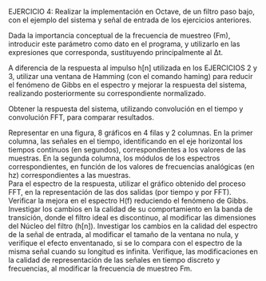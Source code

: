 EJERCICIO 4: Realizar la implementación en Octave, de un filtro paso bajo, con 
el ejemplo del sistema y señal de entrada de los ejercicios anteriores. 

Dada  la  importancia  conceptual  de  la  frecuencia  de  muestreo  (Fm),  introducir 
este  parámetro  como  dato  en  el programa,  y  utilizarlo  en  las  expresiones  que 
corresponda, sustituyendo principalmente al Δt. 

A diferencia de la respuesta al impulso h[n] utilizada en los EJERCICIOS 2 y 3, 
utilizar  una  ventana  de  Hamming  (con  el  comando  haming)  para  reducir  el 
fenómeno de Gibbs en el espectro y mejorar la respuesta del sistema, realizando 
posteriormente su correspondiente normalizado. 

Obtener la respuesta del sistema, utilizando convolución en el tiempo y 
convolución FFT, para comparar resultados. 

Representar  en  una  figura,  8  gráficos  en  4  filas  y  2  columnas.  En  la  primer 
columna, las señales en el tiempo, identificando en el eje horizontal los tiempos 
continuos (en segundos), correspondientes a los valores de las muestras. En la 
segunda columna, los módulos de los espectros correspondientes, en función de 
los valores de frecuencias analógicas (en hz) correspondientes a las muestras.  
Para el espectro de la respuesta, utilizar el gráfico obtenido del proceso FFT, en 
la representación de las dos salidas (por tiempo y por FFT). 
Verificar la mejora en el espectro H(f) reduciendo el fenómeno de Gibbs. 
Investigar  los  cambios  en  la  calidad  de  su  comportamiento  en  la  banda  de 
transición, donde el filtro ideal es discontinuo, al modificar las dimensiones del 
Núcleo del filtro (h[n]). 
Investigar  los  cambios  en  la  calidad  del  espectro  de  la  señal  de  entrada,  al 
modificar el tamaño de la ventana no nula, y verifique el efecto enventanado, si 
se lo compara con el espectro de la misma señal cuando su longitud es infinita. 
Verifique, las modificaciones en la calidad de representación de las señales en 
tiempo discreto y frecuencias, al modificar la frecuencia de muestreo Fm. 